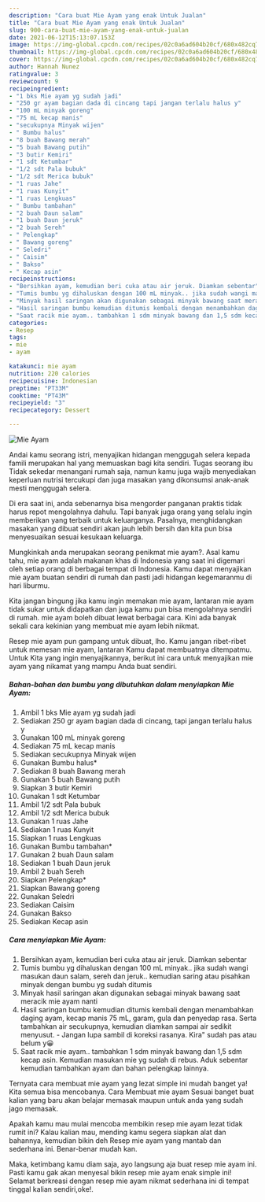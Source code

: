 ```yaml
---
description: "Cara buat Mie Ayam yang enak Untuk Jualan"
title: "Cara buat Mie Ayam yang enak Untuk Jualan"
slug: 900-cara-buat-mie-ayam-yang-enak-untuk-jualan
date: 2021-06-12T15:13:07.153Z
image: https://img-global.cpcdn.com/recipes/02c0a6ad604b20cf/680x482cq70/mie-ayam-foto-resep-utama.jpg
thumbnail: https://img-global.cpcdn.com/recipes/02c0a6ad604b20cf/680x482cq70/mie-ayam-foto-resep-utama.jpg
cover: https://img-global.cpcdn.com/recipes/02c0a6ad604b20cf/680x482cq70/mie-ayam-foto-resep-utama.jpg
author: Hannah Nunez
ratingvalue: 3
reviewcount: 9
recipeingredient:
- "1 bks Mie ayam yg sudah jadi"
- "250 gr ayam bagian dada di cincang tapi jangan terlalu halus y"
- "100 mL minyak goreng"
- "75 mL kecap manis"
- "secukupnya Minyak wijen"
- " Bumbu halus"
- "8 buah Bawang merah"
- "5 buah Bawang putih"
- "3 butir Kemiri"
- "1 sdt Ketumbar"
- "1/2 sdt Pala bubuk"
- "1/2 sdt Merica bubuk"
- "1 ruas Jahe"
- "1 ruas Kunyit"
- "1 ruas Lengkuas"
- " Bumbu tambahan"
- "2 buah Daun salam"
- "1 buah Daun jeruk"
- "2 buah Sereh"
- " Pelengkap"
- " Bawang goreng"
- " Seledri"
- " Caisim"
- " Bakso"
- " Kecap asin"
recipeinstructions:
- "Bersihkan ayam, kemudian beri cuka atau air jeruk. Diamkan sebentar"
- "Tumis bumbu yg dihaluskan dengan 100 mL minyak.. jika sudah wangi masukan daun salam, sereh dan jeruk.. kemudian saring atau pisahkan minyak dengan bumbu yg sudah ditumis"
- "Minyak hasil saringan akan digunakan sebagai minyak bawang saat meracik mie ayam nanti"
- "Hasil saringan bumbu kemudian ditumis kembali dengan menambahkan daging ayam, kecap manis 75 mL, garam, gula dan penyedap rasa. Serta tambahkan air secukupnya, kemudian diamkan sampai air sedikit menyusut. Jangan lupa sambil di koreksi rasanya. Kira&#34; sudah pas atau belum y😀"
- "Saat racik mie ayam.. tambahkan 1 sdm minyak bawang dan 1,5 sdm kecap asin. Kemudian masukan mie yg sudah di rebus. Aduk sebentar kemudian tambahkan ayam dan bahan pelengkap lainnya."
categories:
- Resep
tags:
- mie
- ayam

katakunci: mie ayam 
nutrition: 220 calories
recipecuisine: Indonesian
preptime: "PT33M"
cooktime: "PT43M"
recipeyield: "3"
recipecategory: Dessert

---
```



![Mie Ayam](https://img-global.cpcdn.com/recipes/02c0a6ad604b20cf/680x482cq70/mie-ayam-foto-resep-utama.jpg)

Andai kamu seorang istri, menyajikan hidangan menggugah selera kepada famili merupakan hal yang memuaskan bagi kita sendiri. Tugas seorang ibu Tidak sekedar menangani rumah saja, namun kamu juga wajib menyediakan keperluan nutrisi tercukupi dan juga masakan yang dikonsumsi anak-anak mesti menggugah selera.

Di era  saat ini, anda sebenarnya bisa mengorder panganan praktis tidak harus repot mengolahnya dahulu. Tapi banyak juga orang yang selalu ingin memberikan yang terbaik untuk keluarganya. Pasalnya, menghidangkan masakan yang dibuat sendiri akan jauh lebih bersih dan kita pun bisa menyesuaikan sesuai kesukaan keluarga. 



Mungkinkah anda merupakan seorang penikmat mie ayam?. Asal kamu tahu, mie ayam adalah makanan khas di Indonesia yang saat ini digemari oleh setiap orang di berbagai tempat di Indonesia. Kamu dapat menyajikan mie ayam buatan sendiri di rumah dan pasti jadi hidangan kegemaranmu di hari liburmu.

Kita jangan bingung jika kamu ingin memakan mie ayam, lantaran mie ayam tidak sukar untuk didapatkan dan juga kamu pun bisa mengolahnya sendiri di rumah. mie ayam boleh dibuat lewat berbagai cara. Kini ada banyak sekali cara kekinian yang membuat mie ayam lebih nikmat.

Resep mie ayam pun gampang untuk dibuat, lho. Kamu jangan ribet-ribet untuk memesan mie ayam, lantaran Kamu dapat membuatnya ditempatmu. Untuk Kita yang ingin menyajikannya, berikut ini cara untuk menyajikan mie ayam yang nikamat yang mampu Anda buat sendiri.

<!--inarticleads1-->

##### Bahan-bahan dan bumbu yang dibutuhkan dalam menyiapkan Mie Ayam:

1. Ambil 1 bks Mie ayam yg sudah jadi
1. Sediakan 250 gr ayam bagian dada di cincang, tapi jangan terlalu halus y
1. Gunakan 100 mL minyak goreng
1. Sediakan 75 mL kecap manis
1. Sediakan secukupnya Minyak wijen
1. Gunakan  Bumbu halus*
1. Sediakan 8 buah Bawang merah
1. Gunakan 5 buah Bawang putih
1. Siapkan 3 butir Kemiri
1. Gunakan 1 sdt Ketumbar
1. Ambil 1/2 sdt Pala bubuk
1. Ambil 1/2 sdt Merica bubuk
1. Gunakan 1 ruas Jahe
1. Sediakan 1 ruas Kunyit
1. Siapkan 1 ruas Lengkuas
1. Gunakan  Bumbu tambahan*
1. Gunakan 2 buah Daun salam
1. Sediakan 1 buah Daun jeruk
1. Ambil 2 buah Sereh
1. Siapkan  Pelengkap*
1. Siapkan  Bawang goreng
1. Gunakan  Seledri
1. Sediakan  Caisim
1. Gunakan  Bakso
1. Sediakan  Kecap asin




<!--inarticleads2-->

##### Cara menyiapkan Mie Ayam:

1. Bersihkan ayam, kemudian beri cuka atau air jeruk. Diamkan sebentar
1. Tumis bumbu yg dihaluskan dengan 100 mL minyak.. jika sudah wangi masukan daun salam, sereh dan jeruk.. kemudian saring atau pisahkan minyak dengan bumbu yg sudah ditumis
1. Minyak hasil saringan akan digunakan sebagai minyak bawang saat meracik mie ayam nanti
1. Hasil saringan bumbu kemudian ditumis kembali dengan menambahkan daging ayam, kecap manis 75 mL, garam, gula dan penyedap rasa. Serta tambahkan air secukupnya, kemudian diamkan sampai air sedikit menyusut. - Jangan lupa sambil di koreksi rasanya. Kira&#34; sudah pas atau belum y😀
1. Saat racik mie ayam.. tambahkan 1 sdm minyak bawang dan 1,5 sdm kecap asin. Kemudian masukan mie yg sudah di rebus. Aduk sebentar kemudian tambahkan ayam dan bahan pelengkap lainnya.




Ternyata cara membuat mie ayam yang lezat simple ini mudah banget ya! Kita semua bisa mencobanya. Cara Membuat mie ayam Sesuai banget buat kalian yang baru akan belajar memasak maupun untuk anda yang sudah jago memasak.

Apakah kamu mau mulai mencoba membikin resep mie ayam lezat tidak rumit ini? Kalau kalian mau, mending kamu segera siapkan alat dan bahannya, kemudian bikin deh Resep mie ayam yang mantab dan sederhana ini. Benar-benar mudah kan. 

Maka, ketimbang kamu diam saja, ayo langsung aja buat resep mie ayam ini. Pasti kamu gak akan menyesal bikin resep mie ayam enak simple ini! Selamat berkreasi dengan resep mie ayam nikmat sederhana ini di tempat tinggal kalian sendiri,oke!.

